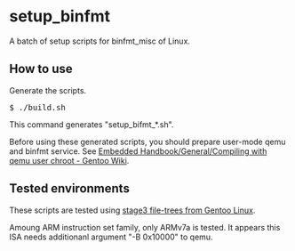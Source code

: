 # setup\_binfmt
A batch of setup scripts for binfmt\_misc of Linux.

## How to use
Generate the scripts.
<pre>
$ ./build.sh
</pre>
This command generates "setup\_bifmt\_\*.sh".

Before using these generated scripts, you should prepare user-mode qemu and binfmt service.
See
[Embedded Handbook/General/Compiling with qemu user chroot - Gentoo Wiki](https://wiki.gentoo.org/wiki/Embedded_Handbook/General/Compiling_with_qemu_user_chroot).

## Tested environments
These scripts are tested using
[stage3 file-trees from Gentoo Linux](https://www.gentoo.org/downloads/).

Amoung ARM instruction set family, only ARMv7a is tested.
It appears this ISA needs additionanl argument "-B 0x10000" to qemu.
